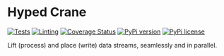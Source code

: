 # Hyped Crane

[![Tests](https://github.com/open-hyped/crane/actions/workflows/tests.yml/badge.svg?branch=main)](https://github.com/open-hyped/crane/actions/workflows/tests.yml)
[![Linting](https://github.com/open-hyped/crane/actions/workflows/linting.yml/badge.svg?branch=main)](https://github.com/open-hyped/crane/actions/workflows/linting.yml)
[![Coverage Status](https://coveralls.io/repos/github/open-hyped/crane/badge.svg?branch=main)](https://coveralls.io/github/open-hyped/crane?branch=main)
[![PyPi version](https://badgen.net/pypi/v/hyped-crane/)](https://pypi.org/project/hyped-crane)
[![PyPi license](https://badgen.net/pypi/license/hyped-crane/)](https://pypi.org/project/hyped-crane/)

Lift (process) and place (write) data streams, seamlessly and in parallel.
